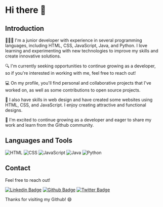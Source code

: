 # Hi there 👋

## Introduction

👩🏻‍💻 I'm a junior developer with experience in several programming languages, including HTML, CSS, JavaScript, Java, and Python. I love learning and experimenting with new technologies to improve my skills and create innovative solutions.

🔍 I'm currently seeking opportunities to continue growing as a developer, so if you're interested in working with me, feel free to reach out!

💻 On my profile, you'll find personal and collaborative projects that I've worked on, as well as some contributions to open source projects.

🎨 I also have skills in web design and have created some websites using HTML, CSS, and JavaScript. I enjoy creating attractive and functional designs.

🚀 I'm excited to continue growing as a developer and eager to share my work and learn from the Github community.

## Languages and Tools

![HTML](https://img.shields.io/badge/HTML-Expert-purple)
![CSS](https://img.shields.io/badge/CSS-Expert-pink)
![JavaScript](https://img.shields.io/badge/JavaScript-Expert-yellow)
![Java](https://img.shields.io/badge/Java-Intermediate-blue)
![Python](https://img.shields.io/badge/Python-Intermediate-green)

## Contact

Feel free to reach out!

[![Linkedin Badge](https://img.shields.io/badge/-LinkedIn-blue?style=flat-square&logo=Linkedin&logoColor=white&link=[https://www.linkedin.com/in/YourUsername/])](https://www.linkedin.com/in/YourUsername/)
[![Github Badge](https://img.shields.io/badge/-Github-purple?style=flat-square&logo=Github&logoColor=white&link=[https://www.github.com/YourUsername/])](https://www.github.com/YourUsername/)
[![Twitter Badge](https://img.shields.io/badge/-Twitter-pink?style=flat-square&logo=Twitter&logoColor=white&link=[https://www.twitter.com/YourUsername/])](https://www.twitter.com/YourUsername/)

Thanks for visiting my Github! 😄


